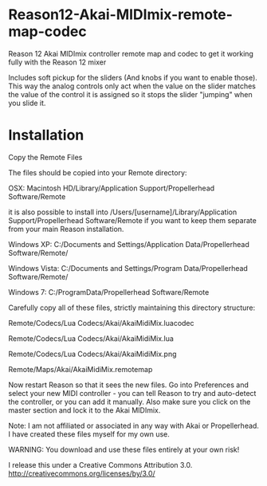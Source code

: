 # Reason12-Akai-MIDImix-remote-map-codec
Reason 12 Akai MIDImix controller remote map and codec to get it working fully with the Reason 12 mixer

Includes soft pickup for the sliders (And knobs if you want to enable those). This way the analog controls only act when the value on the slider matches the value of the control it is assigned so it stops the slider "jumping" when you slide it.

# Installation

Copy the Remote Files

The files should be copied into your Remote directory:


OSX: Macintosh HD/Library/Application Support/Propellerhead Software/Remote

it is also possible to install into /Users/[username]/Library/Application Support/Propellerhead Software/Remote if you want to keep them separate from your main Reason installation.

Windows XP: C:/Documents and Settings/Application Data/Propellerhead Software/Remote/

Windows Vista: C:/Documents and Settings/Program Data/Propellerhead Software/Remote/

Windows 7: C:/ProgramData/Propellerhead Software/Remote



Carefully copy all of these files, strictly maintaining this directory structure:

Remote/Codecs/Lua Codecs/Akai/AkaiMidiMix.luacodec

Remote/Codecs/Lua Codecs/Akai/AkaiMidiMix.lua 

Remote/Codecs/Lua Codecs/Akai/AkaiMidiMix.png 

Remote/Maps/Akai/AkaiMidiMix.remotemap 


Now restart Reason so that it sees the new files. Go into Preferences and select your new MIDI controller - you can tell Reason to try and auto-detect the controller, or you can add it manually. Also make sure you click on the master section and lock it to the Akai MIDImix.

Note: I am not affiliated or associated in any way with Akai or Propellerhead. I have created these files myself for my own use.

WARNING: You download and use these files entirely at your own risk!

I release this under a Creative Commons Attribution 3.0. http://creativecommons.org/licenses/by/3.0/

